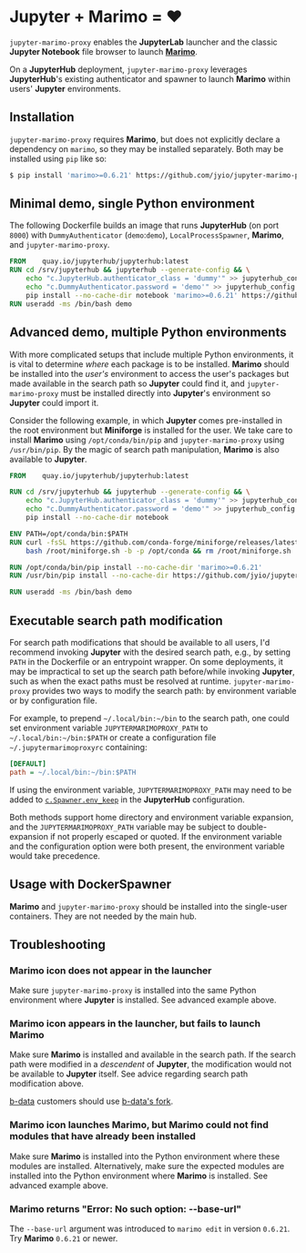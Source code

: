 # Jupyter + Marimo = ❤️

`jupyter-marimo-proxy` enables the **JupyterLab** launcher and the classic **Jupyter Notebook** file browser to launch **[Marimo](https://marimo.io/)**.

On a **JupyterHub** deployment, `jupyter-marimo-proxy` leverages **JupyterHub**'s existing authenticator and spawner to launch **Marimo** within users' **Jupyter** environments.

## Installation

`jupyter-marimo-proxy` requires **Marimo**, but does not explicitly declare a dependency on `marimo`, so they may be installed separately. Both may be installed using `pip` like so:

```sh
$ pip install 'marimo>=0.6.21' https://github.com/jyio/jupyter-marimo-proxy/archive/main.zip
```

## Minimal demo, single Python environment

The following Dockerfile builds an image that runs **JupyterHub** (on port `8000`) with `DummyAuthenticator` (`demo`:`demo`), `LocalProcessSpawner`, **Marimo**, and `jupyter-marimo-proxy`.

```dockerfile
FROM	quay.io/jupyterhub/jupyterhub:latest
RUN	cd /srv/jupyterhub && jupyterhub --generate-config && \
	echo "c.JupyterHub.authenticator_class = 'dummy'" >> jupyterhub_config.py && \
	echo "c.DummyAuthenticator.password = 'demo'" >> jupyterhub_config.py && \
	pip install --no-cache-dir notebook 'marimo>=0.6.21' https://github.com/jyio/jupyter-marimo-proxy/archive/main.zip
RUN	useradd -ms /bin/bash demo
```

## Advanced demo, multiple Python environments

With more complicated setups that include multiple Python environments, it is vital to determine *where* each package is to be installed. **Marimo** should be installed into the *user's* environment to access the user's packages but made available in the search path so **Jupyter** could find it, and `jupyter-marimo-proxy` must be installed directly into **Jupyter**'s environment so **Jupyter** could import it.

Consider the following example, in which **Jupyter** comes pre-installed in the root environment but **Miniforge** is installed for the user. We take care to install **Marimo** using `/opt/conda/bin/pip` and `jupyter-marimo-proxy` using `/usr/bin/pip`. By the magic of search path manipulation, **Marimo** is also available to **Jupyter**.

```dockerfile
FROM	quay.io/jupyterhub/jupyterhub:latest

RUN	cd /srv/jupyterhub && jupyterhub --generate-config && \
	echo "c.JupyterHub.authenticator_class = 'dummy'" >> jupyterhub_config.py && \
	echo "c.DummyAuthenticator.password = 'demo'" >> jupyterhub_config.py && \
	pip install --no-cache-dir notebook

ENV	PATH=/opt/conda/bin:$PATH
RUN	curl -fsSL https://github.com/conda-forge/miniforge/releases/latest/download/Miniforge3-Linux-x86_64.sh -o /root/miniforge.sh && chmod +x /root/miniforge.sh && \
	bash /root/miniforge.sh -b -p /opt/conda && rm /root/miniforge.sh

RUN	/opt/conda/bin/pip install --no-cache-dir 'marimo>=0.6.21'
RUN	/usr/bin/pip install --no-cache-dir https://github.com/jyio/jupyter-marimo-proxy/archive/main.zip

RUN	useradd -ms /bin/bash demo
```

## Executable search path modification

For search path modifications that should be available to all users, I'd recommend invoking **Jupyter** with the desired search path, e.g., by setting `PATH` in the Dockerfile or an entrypoint wrapper. On some deployments, it may be impractical to set up the search path before/while invoking **Jupyter**, such as when the exact paths must be resolved at runtime. `jupyter-marimo-proxy` provides two ways to modify the search path: by environment variable or by configuration file.

For example, to prepend `~/.local/bin:~/bin` to the search path, one could set environment variable `JUPYTERMARIMOPROXY_PATH` to `~/.local/bin:~/bin:$PATH` or create a configuration file `~/.jupytermarimoproxyrc` containing:

```ini
[DEFAULT]
path = ~/.local/bin:~/bin:$PATH
```

If using the environment variable, `JUPYTERMARIMOPROXY_PATH` may need to be added to [`c.Spawner.env_keep`](https://jupyterhub.readthedocs.io/en/stable/reference/api/spawner.html#jupyterhub.spawner.Spawner.env_keep) in the **JupyterHub** configuration.

Both methods support home directory and environment variable expansion, and the `JUPYTERMARIMOPROXY_PATH` variable may be subject to double-expansion if not properly escaped or quoted. If the environment variable and the configuration option were both present, the environment variable would take precedence.

## Usage with DockerSpawner

**Marimo** and `jupyter-marimo-proxy` should be installed into the single-user containers. They are not needed by the main hub.

## Troubleshooting

### **Marimo** icon does not appear in the launcher

Make sure `jupyter-marimo-proxy` is installed into the same Python environment where **Jupyter** is installed. See advanced example above.

### **Marimo** icon appears in the launcher, but fails to launch **Marimo**

Make sure **Marimo** is installed and available in the search path. If the search path were modified in a *descendent* of **Jupyter**, the modification would not be available to **Jupyter** itself. See advice regarding search path modification above.

[b-data](https://github.com/b-data) customers should use [b-data's fork](https://github.com/b-data/jupyterlab-r-docker-stack#marimo).

### **Marimo** icon launches **Marimo**, but **Marimo** could not find modules that have already been installed

Make sure **Marimo** is installed into the Python environment where these modules are installed. Alternatively, make sure the expected modules are installed into the Python environment where **Marimo** is installed. See advanced example above.

### **Marimo** returns "Error: No such option: --base-url"

The `--base-url` argument was introduced to `marimo edit` in version `0.6.21`. Try **Marimo** `0.6.21` or newer.
